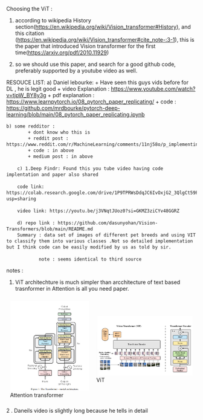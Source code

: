 Choosing the ViT :

1. according to wikipedia History section(https://en.wikipedia.org/wiki/Vision_transformer#History), and this citation (https://en.wikipedia.org/wiki/Vision_transformer#cite_note-:3-1), this is the paper that introduced Vision transformer for the first time(https://arxiv.org/pdf/2010.11929)

2. so we should use this paper, and search for a good github code, preferably supported by a youtube video as well.

RESOUCE LIST:
a) Daniel lebourke: + Have seen this guys vids before for DL , he is legit good + video Explanation : https://www.youtube.com/watch?v=tjpW_BY8y3g + pdf explanation : https://www.learnpytorch.io/08_pytorch_paper_replicating/ + code : https://github.com/mrdbourke/pytorch-deep-learning/blob/main/08_pytorch_paper_replicating.ipynb

    b) some redditor :
            + dont know who this is
            + reddit post : https://www.reddit.com/r/MachineLearning/comments/11nj58o/p_implementing_vision_transformer_vit_from/
            + code : in above
            + medium post : in above

        c) 1.Deep Findr: Found this you tube video having code implentation and paper also shared

        code link: https://colab.research.google.com/drive/1P9TPRWsDdqJC6IvOxjG2_3QlgCt59P0w?usp=sharing

        video link: https://youtu.be/j3VNqtJUoz0?si=GKMZ3ziCYv48GGRZ

        d) repo link : https://github.com/dasunyohan/Vision-Transformers/blob/main/README.md
        Summary : data set of images of different pet breeds and using VIT to classify them into various classes .Not so detailed implementation but I think code can be easily modified by us as told by sir.

                note : seems identical to third source

notes :

1.  ViT architechture is much simpler than arcchitecture of text based trasnformer in Attention is all you need paper. 


<div style="display: flex; justify-content: space-around; align-items: center;">
  <figure style="margin: 10px;">
    <img src="./img/attention_trans.png" alt="Attention Transformer" style="width: 100%; height: auto;">
    <figcaption>Attention transformer</figcaption>
  </figure>
  <figure style="margin: 10px;">
    <img src="./img/vit.png" alt="Day 14" style="width: 100%; height: auto;">
    <figcaption>ViT </figcaption>
  </figure>
</div>

2 . Daneils video is slightly long because he tells in detail